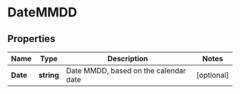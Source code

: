 # DateMMDD

## Properties
Name | Type | Description | Notes
------------ | ------------- | ------------- | -------------
**Date** | **string** | Date  MMDD, based on the calendar date  | [optional] 
